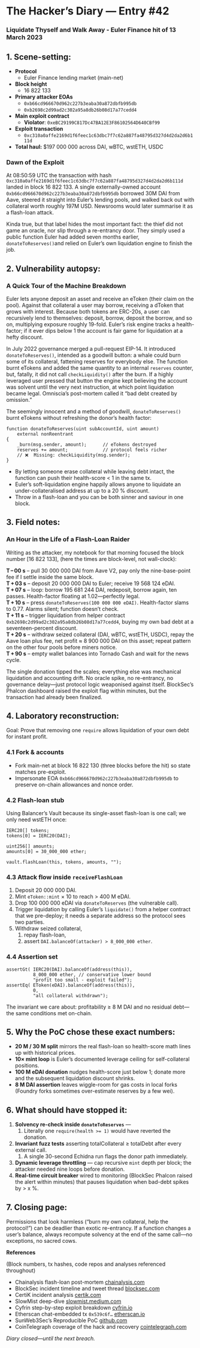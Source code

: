 # **The Hacker’s Diary — Entry \#42**

### **Liquidate Thyself and Walk Away \- Euler Finance hit of 13 March 2023**

## **1\. Scene-setting:**

* **Protocol**  
  * Euler Finance lending market (main-net)  
* **Block height**   
  * 16 822 133  
* **Primary attacker EOAs**  
  * `0xb66cd966670d962c227b3eaba30a872dbfb995db`  
  * `0xb2698c2d99ad2c302a95a8db26b08d17a77cedd4`  
* **Main exploit contract**   
  * **Violator**: `0xeBC29199C817Dc47BA12E3F86102564D640CBf99`  
* **Exploit transaction**  
  * `0xc310a0affe2169d1f6feec1c63dbc7f7c62a887fa48795d327d4d2da2d6b111d`  
* **Total haul:** $197 000 000 across DAI, wBTC, wstETH, USDC

### **Dawn of the Exploit**

At 08:50:59 UTC the transaction with hash `0xc310a0affe2169d1f6feec1c63dbc7f7c62a887fa48795d327d4d2da2d6b111d`  
landed in block 16 822 133\. A single externally-owned account `0xb66cd966670d962c227b3eaba30a872dbfb995db` borrowed 30M DAI from Aave, steered it straight into Euler’s lending pools, and walked back out with collateral worth roughly 197M USD. Newsrooms would later summarise it as a flash-loan attack. 

Kinda true, but that label hides the most important fact: the thief did not game an oracle, nor slip through a re-entrancy door. They simply used a public function Euler had added seven months earlier, `donateToReserves()`and relied on Euler’s own liquidation engine to finish the job.

## **2\. Vulnerability autopsy:**

### **A Quick Tour of the Machine Breakdown**

Euler lets anyone deposit an asset and receive an eToken (their claim on the pool). Against that collateral a user may borrow, receiving a dToken that grows with interest. Because both tokens are ERC-20s, a user can recursively lend to themselves: deposit, borrow, deposit the borrow, and so on, multiplying exposure roughly 19-fold. Euler’s risk engine tracks a health-factor; if it ever dips below 1 the account is fair game for liquidation at a hefty discount.

In July 2022 governance merged a pull-request EIP-14. It introduced `donateToReserves()`, intended as a goodwill button: a whale could burn some of its collateral, fattening reserves for everybody else. The function burnt eTokens and added the same quantity to an internal `reserves` counter, but, fatally, it did not call `checkLiquidity()` after the burn. If a highly leveraged user pressed that button the engine kept believing the account was solvent until the very next instruction, at which point liquidation became legal. Omniscia’s post-mortem called it “bad debt created by omission.” 

The seemingly innocent and a method of goodwill, `donateToReserves()` burnt eTokens without refreshing the donor’s health factor:

```
function donateToReserves(uint subAccountId, uint amount)
    external nonReentrant
{
    _burn(msg.sender, amount);      // eTokens destroyed
    reserves += amount;             // protocol feels richer
    // ❌  Missing: checkLiquidity(msg.sender);
}
```

* By letting someone erase collateral while leaving debt intact, the function can push their health-score \< 1 in the same tx.  
* Euler’s soft-liquidation engine happily allows anyone to liquidate an under-collateralised address at up to a 20 % discount.  
* Throw in a flash-loan and you can be both sinner and saviour in one block. 

## **3\. Field notes:**

### **An Hour in the Life of a Flash-Loan Raider**

Writing as the attacker, my notebook for that morning focused the block number \[16 822 133\], (here the times are block-level, not wall-clock):

**T – 00 s** – pull 30 000 000 DAI from Aave V2, pay only the nine-base-point fee if I settle inside the same block.  
**T + 03 s** – deposit 20 000 000 DAI to Euler; receive 19 568 124 eDAI.  
**T + 07 s** – loop: borrow 195 681 244 DAI, redeposit, borrow again, ten passes. Health-factor floating at 1.02—perfectly legal.  
**T + 10 s** – press `donateToReserves(100 000 000 eDAI)`. Health-factor slams to 0.77. Alarms silent; function doesn’t check.  
**T + 11 s** – trigger liquidation from helper contract `0xb2698c2d99ad2c302a95a8db26b08d17a77cedd4`, buying my own bad debt at a seventeen-percent discount.  
**T + 20 s** – withdraw seized collateral (DAI, wBTC, wstETH, USDC), repay the Aave loan plus fee, net profit ≈ 8 900 000 DAI on this asset; repeat pattern on the other four pools before miners notice.  
**T + 90 s** – empty wallet balances into Tornado Cash and wait for the news cycle.

The single donation tipped the scales; everything else was mechanical liquidation and accounting drift. No oracle spike, no re-entrancy, no governance delay—just protocol logic weaponised against itself. BlockSec’s Phalcon dashboard raised the exploit flag within minutes, but the transaction had already been finalized. 

## **4\. Laboratory reconstruction:**

Goal: Prove that removing one `require` allows liquidation of your own debt for instant profit.

### **4.1 Fork & accounts**

* Fork main-net at block 16 822 130 (three blocks before the hit) so state matches pre-exploit.  
* Impersonate EOA `0xb66cd966670d962c227b3eaba30a872dbfb995db` to preserve on-chain allowances and nonce order.

### **4.2 Flash-loan stub**

Using Balancer’s Vault because its single-asset flash-loan is one call; we only need wstETH once:

```
IERC20[] tokens;
tokens[0] = IERC20(DAI);

uint256[] amounts;
amounts[0] = 30_000_000 ether;

vault.flashLoan(this, tokens, amounts, "");
```

### **4.3 Attack flow inside `receiveFlashLoan`**

1. Deposit 20 000 000 DAI.  
2. Mint `eToken::mint` × 10 to reach \> 400 M eDAI.  
3. Drop 100 000 000 eDAI via `donateToReserves` (the vulnerable call).  
4. Trigger liquidation by calling Euler’s `liquidate()` from a helper contract that we pre-deploy; it needs a separate address so the protocol sees two parties.  
5. Withdraw seized collateral,   
   1. repay flash-loan,   
   2. assert `DAI.balanceOf(attacker) > 8_000_000 ether`.

### **4.4 Assertion set**

```
assertGt( IERC20(DAI).balanceOf(address(this)),
          8_000_000 ether, // conservative lower bound
          "profit too small - exploit failed");
assertEq( EToken(eDAI).balanceOf(address(this)),
          0,
          "all collateral withdrawn");
```

The invariant we care about: profitability ≥ 8 M DAI and no residual debt—the same conditions met on-chain.

## **5\. Why the PoC chose these exact numbers:**

* **20 M / 30 M split** mirrors the real flash-loan so health-score math lines up with historical prices.  
* **10× mint loop** is Euler’s documented leverage ceiling for self-collateral positions.  
* **100 M eDAI donation** nudges health-score just below 1; donate more and the subsequent liquidation discount shrinks.  
* **8 M DAI assertion** leaves wiggle-room for gas costs in local forks (Foundry forks sometimes over-estimate reserves by a few wei).

## **6\. What should have stopped it:**

1. **Solvency re-check inside `donateToReserves`** —   
   1. Literally one `require(health >= 1)` would have reverted the donation.  
2. **Invariant fuzz tests** asserting totalCollateral ≥ totalDebt after every external call.   
   1. A single 30-second Echidna run flags the donor path immediately.  
3. **Dynamic leverage throttling** — cap recursive `mint` depth per block; the attacker needed nine loops before donation.  
4. **Real-time circuit breaker** wired to monitoring (BlockSec Phalcon raised the alert within minutes) that pauses liquidation when bad-debt spikes by \> x %.

## **7\. Closing page:**

Permissions that look harmless (“burn my own collateral, help the protocol\!”) can be deadlier than exotic re-entrancy. If a function changes a user’s balance, always recompute solvency at the end of the same call—no exceptions, no sacred cows.

**References**

(Block numbers, tx hashes, code repos and analyses referenced throughout)

* Chainalysis flash-loan post-mortem [chainalysis.com](https://www.chainalysis.com/blog/euler-finance-flash-loan-attack/)  
* BlockSec incident timeline and tweet thread [blocksec.com](https://blocksec.com/blog/euler-finance-incident-the-largest-hack-of-2023)  
* CertiK incident analysis [certik.com](https://www.certik.com/resources/blog/4iSrYY6HoaYxk1aKyjFb5v-euler-finance-incident-analysis)  
* SlowMist deep-dive [slowmist.medium.com](https://slowmist.medium.com/slowmist-an-analysis-of-the-attack-on-euler-finance-5143abc0d5ad)  
* Cyfrin step-by-step exploit breakdown [cyfrin.io](https://www.cyfrin.io/blog/how-did-the-euler-finance-hack-happen-hack-analysis)  
* Etherscan chat-embedded tx `0x539c6f…` [etherscan.io](https://etherscan.io/tx/0x539c6fff0fce70e02dddd80a5534acf3df57deafbdc40f41abb20aa8f94a6d0d)  
* SunWeb3Sec’s Reproducible PoC  [github.com](https://github.com/SunWeb3Sec/DeFiHackLabs/blob/main/past/2023/README.md#20230313---eulerfinance---business-logic-flaw)  
* CoinTelegraph coverage of the hack and recovery [cointelegraph.com](https://cointelegraph.com/news/euler-finance-attack-how-it-happened-and-what-can-be-learned?utm_source=chatgpt.com)

*Diary closed—until the next breach.*
